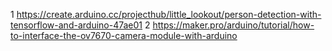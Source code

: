 

1
https://create.arduino.cc/projecthub/little_lookout/person-detection-with-tensorflow-and-arduino-47ae01
2
https://maker.pro/arduino/tutorial/how-to-interface-the-ov7670-camera-module-with-arduino
